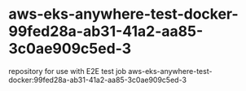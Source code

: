 # aws-eks-anywhere-test-docker-99fed28a-ab31-41a2-aa85-3c0ae909c5ed-3
repository for use with E2E test job aws-eks-anywhere-test-docker:99fed28a-ab31-41a2-aa85-3c0ae909c5ed-3
